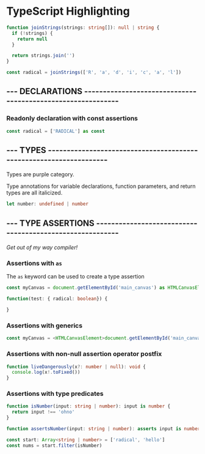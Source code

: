 # TypeScript Highlighting

```typescript
function joinStrings(strings: string[]): null | string {
  if (!strings) {
    return null
  }

  return strings.join('')
}

const radical = joinStrings(['R', 'a', 'd', 'i', 'c', 'a', 'l'])
```

## --- DECLARATIONS ------------------------------------------------------------

### Readonly declaration with const assertions

```typescript
const radical = ['RADICAL'] as const
```

## --- TYPES -------------------------------------------------------------------

Types are purple category.

Type annotations for variable declarations, function parameters, and return
types are all italicized.

```typescript
let number: undefined | number
```

## --- TYPE ASSERTIONS ---------------------------------------------------------

_Get out of my way compiler!_

### Assertions with `as`

The `as` keyword can be used to create a type assertion

```typescript
const myCanvas = document.getElementById('main_canvas') as HTMLCanvasElement

function(test: { radical: boolean}) {

}
```

### Assertions with generics

```typescript
const myCanvas = <HTMLCanvasElement>document.getElementById('main_canvas')
```

### Assertions with non-null assertion operator postfix

```typescript
function liveDangerously(x?: number | null): void {
  console.log(x!.toFixed())
}
```

### Assertions with type predicates

```typescript
function isNumber(input: string | number): input is number {
  return input !== 'ohno'
}

function assertsNumber(input: string | number): asserts input is number {}

const start: Array<string | number> = ['radical', 'hello']
const nums = start.filter(isNumber)
```
